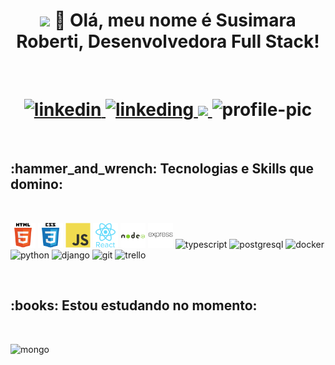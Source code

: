 <h1 align="center"><img src="https://i.giphy.com/media/KzJkzjggfGN5Py6nkT/200.webp" width="50"> 👋 Olá, meu nome é Susimara Roberti, Desenvolvedora Full Stack!</h1>

<br>

<h1 align="center">
<a href="https://www.linkedin.com/in/dev-susimararoberti/" target="_blank"> <img src="https://img.shields.io/badge/linkedin-%230077B5.svg?style=for-the-badge&logo=linkedin&logoColor=white" alt="linkedin"/> </a> 
<a href="https://portfolio-susimararoberti.vercel.app/" target="_blank"> <img src="https://img.shields.io/badge/Portfolio-%23000000.svg?style=for-the-badge&logo=firefox&logoColor=#800080" alt="linkeding"/> </a>
<a href="https://api.whatsapp.com/send?phone=5593992414546" target="_blank"> <img src="https://img.shields.io/badge/WhatsApp-25D366?style=for-the-badge&logo=whatsapp&logoColor=white"/> </a>
<img src="https://i.ibb.co/N1NNr7b/Perfil-link.png" alt="profile-pic" border="0" border-radius="50%" width=200px>
</h1>

<br>

<h2 align="left">:hammer_and_wrench: Tecnologias e Skills que domino:</h2>

<br>

<p align="left">
    <img src="https://raw.githubusercontent.com/devicons/devicon/master/icons/html5/html5-original-wordmark.svg" alt="html5" width="40" height="40"/>
    <img src="https://raw.githubusercontent.com/devicons/devicon/master/icons/css3/css3-original-wordmark.svg" alt="css3" width="40" height="40"/>
    <img src="https://raw.githubusercontent.com/devicons/devicon/master/icons/javascript/javascript-original.svg" alt="javascript" width="40" height="40"/>
    <img src="https://raw.githubusercontent.com/devicons/devicon/master/icons/react/react-original-wordmark.svg" alt="react" width="40" height="40"/>
    <img src="https://raw.githubusercontent.com/devicons/devicon/master/icons/nodejs/nodejs-original-wordmark.svg" alt="nodejs" width="40" height="40"/>
    <img src="https://raw.githubusercontent.com/devicons/devicon/master/icons/express/express-original-wordmark.svg" alt="express" width="40" height="40"/>
    <img src="https://upload.wikimedia.org/wikipedia/commons/4/4c/Typescript_logo_2020.svg" alt="typescript" width="40" height="40"/>    
    <img src="https://www.vectorlogo.zone/logos/postgresql/postgresql-icon.svg" alt="postgresql" width="40" height="40"/>
    <img src="https://www.vectorlogo.zone/logos/docker/docker-icon.svg" alt="docker" width="40" height="40"/>
    <img src="https://www.vectorlogo.zone/logos/python/python-icon.svg" alt="python" width="40" height="40"/>
    <img src="https://www.vectorlogo.zone/logos/djangoproject/djangoproject-ar21.svg" alt="django" width="40" height="40"/>
    <img src="https://www.vectorlogo.zone/logos/git-scm/git-scm-icon.svg" alt="git" width="40" height="40"/>
    <img src="https://www.vectorlogo.zone/logos/trello/trello-icon.svg" alt="trello" width="40" height="40"/>
     
</p>

<br>

<h2 align="left">:books: Estou estudando no momento:</h2>

<br>

<p align="left">
<img src="https://www.vectorlogo.zone/logos/mongodb/mongodb-ar21.svg" alt="mongo" width="55" height="55"/>

<br>
